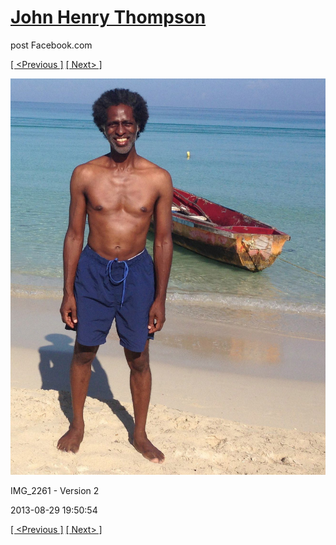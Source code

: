 # [John Henry Thompson](../README.md)
post Facebook.com

[[ <Previous ]](2013-08-29-1.md) [[ Next> ]](2013-08-29-3.md)

[![](../media/2013-08-29/Jamaica-2013-IMG_2261-Version-2.jpg)](../README.md)

IMG_2261 - Version 2

2013-08-29 19:50:54

[[ <Previous ]](2013-08-29-1.md) [[ Next> ]](2013-08-29-3.md)